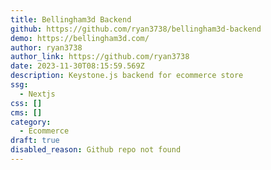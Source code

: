 ```yaml
---
title: Bellingham3d Backend
github: https://github.com/ryan3738/bellingham3d-backend
demo: https://bellingham3d.com/
author: ryan3738
author_link: https://github.com/ryan3738
date: 2023-11-30T08:15:59.569Z
description: Keystone.js backend for ecommerce store
ssg:
  - Nextjs
css: []
cms: []
category:
  - Ecommerce
draft: true
disabled_reason: Github repo not found
---
```

